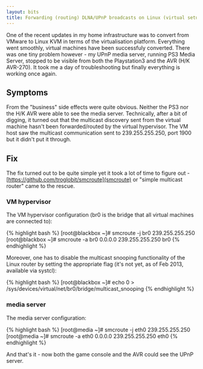```yaml
---
layout: bits
title: Forwarding (routing) DLNA/UPnP broadcasts on Linux (virtual setup using KVM).
---
```

One of the recent updates in my home infrastructure was to convert from VMware to Linux KVM in terms of the virtualisation platform. Everything went smoothly, virtual machines have been successfuly converted. There was one tiny problem however - my UPnP media server, running PS3 Media Server, stopped to be visible from both the Playstation3 and the AVR (H/K AVR-270). It took me a day of troubleshooting but finally everything is working once again.

## Symptoms

From the "business" side effects were quite obvious. Neither the PS3 nor the H/K AVR were able to see the media server. Technically, after a bit of digging, it turned out that the multicast discovery sent from the virtual machine hasn't been forwarded/routed by the virtual hypervisor. The VM host saw the multicast communication sent to 239.255.255.250, port 1900 but it didn't put it through.

## Fix

The fix turned out to be quite simple yet it took a lot of time to figure out - [https://github.com/troglobit/smcroute](smcroute) or "simple multicast router" came to the rescue.

### VM hypervisor

The VM hypervisor configuration (br0 is the bridge that all virtual machines are connected to):

{% highlight bash %}
[root@blackbox ~]# smcroute -j br0 239.255.255.250
[root@blackbox ~]# smcroute -a br0 0.0.0.0 239.255.255.250 br0
{% endhighlight %}

Moreover, one has to disable the multicast snooping functionality of the Linux router by setting the appropriate flag (it's not yet, as of Feb 2013, available via systcl):

{% highlight bash %}
[root@blackbox ~]# echo 0 > /sys/devices/virtual/net/br0/bridge/multicast_snooping
{% endhighlight %}

### media server

The media server configuration:

{% highlight bash %}
[root@media ~]# smcroute -j eth0 239.255.255.250
[root@media ~]# smcroute -a eth0 0.0.0.0 239.255.255.250 eth0
{% endhighlight %}

And that's it - now both the game console and the AVR could see the UPnP server.
